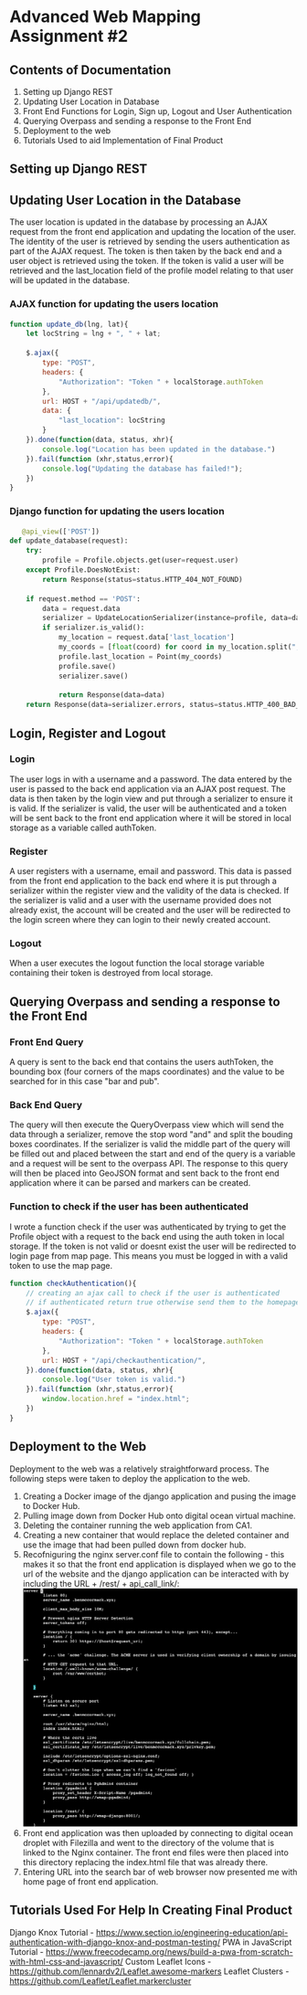 # Advanced Web Mapping Assignment #2

## Contents of Documentation

1. Setting up Django REST
2. Updating User Location in Database
3. Front End Functions for Login, Sign up, Logout and User Authentication
4. Querying Overpass and sending a response to the Front End
5. Deployment to the web
6. Tutorials Used to aid Implementation of Final Product

## Setting up Django REST

## Updating User Location in the Database

The user location is updated in the database by processing an AJAX request from the front end application and updating the location of the user. The identity of the user is retrieved by sending the users authentication as part of the AJAX request. The token is then taken by the back end and a user object is retrieved using the token. If the token is valid a user will be retrieved and the last_location field of the profile model relating to that user will be updated in the database.

### AJAX function for updating the users location

```Javascript
function update_db(lng, lat){
    let locString = lng + ", " + lat;

    $.ajax({
        type: "POST",
        headers: {
            "Authorization": "Token " + localStorage.authToken
        },
        url: HOST + "/api/updatedb/",
        data: {
            "last_location": locString
        }
    }).done(function(data, status, xhr){
        console.log("Location has been updated in the database.")
    }).fail(function (xhr,status,error){
        console.log("Updating the database has failed!");
    })
}
```

### Django function for updating the users location

```Python
   @api_view(['POST'])
def update_database(request):
    try:
        profile = Profile.objects.get(user=request.user)
    except Profile.DoesNotExist:
        return Response(status=status.HTTP_404_NOT_FOUND)

    if request.method == 'POST':
        data = request.data
        serializer = UpdateLocationSerializer(instance=profile, data=data)
        if serializer.is_valid():
            my_location = request.data['last_location']
            my_coords = [float(coord) for coord in my_location.split(", ")]
            profile.last_location = Point(my_coords)
            profile.save()
            serializer.save()

            return Response(data=data)
    return Response(data=serializer.errors, status=status.HTTP_400_BAD_REQUEST)
```

## Login, Register and Logout

### Login

The user logs in with a username and a password. The data entered by the user is passed to the back end application via an AJAX post request. The data is then taken by the login view and put through a serializer to ensure it is valid. If the serializer is valid, the user will be authenticated and a token will be sent back to the front end application where it will be stored in local storage as a variable called authToken.

### Register

A user registers with a username, email and password. This data is passed from the front end application to the back end where it is put through a serializer within the register view and the validity of the data is checked. If the serializer is valid and a user with the username provided does not already exist, the account will be created and the user will be redirected to the login screen where they can login to their newly created account.

### Logout

When a user executes the logout function the local storage variable containing their token is destroyed from local storage.

## Querying Overpass and sending a response to the Front End

### Front End Query

A query is sent to the back end that contains the users authToken, the bounding box (four corners of the maps coordinates) and the value to be searched for in this case "bar and pub".

### Back End Query

The query will then execute the QueryOverpass view which will send the data through a serializer, remove the stop word "and" and split the bouding boxes coordinates. If the serializer is valid the middle part of the query will be filled out and placed between the start and end of the query is a variable and a request will be sent to the overpass API. The response to this query will then be placed into GeoJSON format and sent back to the front end application where it can be parsed and markers can be created.

### Function to check if the user has been authenticated

I wrote a function check if the user was authenticated by trying to get the Profile object with a request to the back end using the auth token in local storage. If the token is not valid or doesnt exist the user will be redirected to login page from map page. This means you must be logged in with a valid token to use the map page.

```Javascript
function checkAuthentication(){
    // creating an ajax call to check if the user is authenticated
    // if authenticated return true otherwise send them to the homepage
    $.ajax({
        type: "POST",
        headers: {
            "Authorization": "Token " + localStorage.authToken
        },
        url: HOST + "/api/checkauthentication/",
    }).done(function(data, status, xhr){
        console.log("User token is valid.")
    }).fail(function (xhr,status,error){
        window.location.href = "index.html";
    })
}
```

## Deployment to the Web

Deployment to the web was a relatively straightforward process. The following steps were taken to deploy the application to the web.

1. Creating a Docker image of the django application and pusing the image to Docker Hub.
2. Pulling image down from Docker Hub onto digital ocean virtual machine.
3. Deleting the container running the web application from CA1.
4. Creating a new container that would replace the deleted container and use the image that had been pulled down from docker hub.
5. Recofniguring the nginx server.conf file to contain the following - this makes it so that the front end application is displayed when we go to the url of the website and the django application can be interacted with by including the URL + /rest/ + api_call_link/:
   ![An image](Screenshots/server-conf.png)
6. Front end application was then uploaded by connecting to digital ocean droplet with Filezilla and went to the directory of the volume that is linked to the Nginx container. The front end files were then placed into this directory replacing the index.html file that was already there.
7. Entering URL into the search bar of web browser now presented me with home page of front end application.

## Tutorials Used For Help In Creating Final Product

Django Knox Tutorial - https://www.section.io/engineering-education/api-authentication-with-django-knox-and-postman-testing/
PWA in JavaScript Tutorial - https://www.freecodecamp.org/news/build-a-pwa-from-scratch-with-html-css-and-javascript/
Custom Leaflet Icons - https://github.com/lennardv2/Leaflet.awesome-markers
Leaflet Clusters - https://github.com/Leaflet/Leaflet.markercluster
